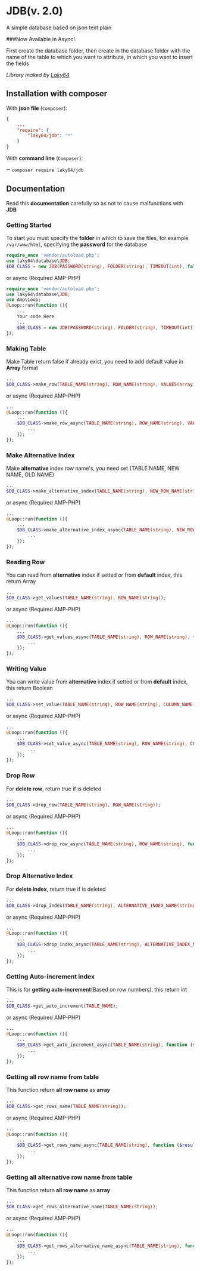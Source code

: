 # JDB(v. 2.0)
A simple database based on json text plain

###Now Available in Async!

First create the database folder, then create in the database folder with the name of the table to which you want to attribute, in which you want to insert the fields

_Library maked by [Laky64](https://t.me/Laky64)_

## Installation with composer
With **json file** (`Composer`):
``` json
{
    ...
    "require": {
        "laky64/jdb": "*"
    }
}
```
With **command line** (`Composer`):

➖ `composer require laky64/jdb`

## Documentation
Read this **documentation** carefully so as not to cause malfunctions with **JDB**

### Getting Started
To start you must specify the **folder** in which to save the files, for example `/var/www/html`, specifying the **password** for the database

``` php
require_once 'vendor/autoload.php';
use laky64\database\JDB;
$DB_CLASS = new JDB(PASSWORD(string), FOLDER(string), TIMEOUT(int), false);
```

or async (Required AMP-PHP)

``` php
require_once 'vendor/autoload.php';
use laky64\database\JDB;
use Amp\Loop;
@Loop::run(function (){
    ...
    Your code Here
    ...
    $DB_CLASS = new JDB(PASSWORD(string), FOLDER(string), TIMEOUT(int), true);
});
```


### Making Table
Make Table return false if already exist, you need to add default value in **Array** format
``` php
...
$DB_CLASS->make_row(TABLE_NAME(string), ROW_NAME(string), VALUES(array));
```

or async (Required AMP-PHP)

``` php
...
@Loop::run(function (){
    ...
    $DB_CLASS->make_row_async(TABLE_NAME(string), ROW_NAME(string), VALUES(array), function ($result){
        ...
    });
});
```

### Make Alternative Index
Make **alternative** index row name's, you need set {TABLE NAME, NEW NAME, OLD NAME}
``` php
...
$DB_CLASS->make_alternative_index(TABLE_NAME(string), NEW_ROW_NAME(string), ROW_NAME(string));
```

or async (Required AMP-PHP)

``` php
...
@Loop::run(function (){
    ...
    $DB_CLASS->make_alternative_index_async(TABLE_NAME(string), NEW_ROW_NAME(string), ROW_NAME(string), function ($result){
        ...
    });
});
```

### Reading Row
You can read from **alternative** index if setted or from **default** index, this return Array
``` php
...
$DB_CLASS->get_values(TABLE_NAME(string), ROW_NAME(string));
```

or async (Required AMP-PHP)

``` php
...
@Loop::run(function (){
    ...
    $DB_CLASS->get_values_async(TABLE_NAME(string), ROW_NAME(string), function ($result){
        ...
    });
});
```

### Writing Value
You can write value from **alternative** index if setted or from **default** index, this return Boolean
``` php
...
$DB_CLASS->set_value(TABLE_NAME(string), ROW_NAME(string), COLUMN_NAME(string), VALUE(string or array));
```

or async (Required AMP-PHP)

``` php
...
@Loop::run(function (){
    ...
    $DB_CLASS->set_value_async(TABLE_NAME(string), ROW_NAME(string), COLUMN_NAME(string), VALUE(string or array), function ($result){
        ...
    });
});
```

### Drop Row
For **delete row**, return true if is deleted
``` php
...
$DB_CLASS->drop_row(TABLE_NAME(string), ROW_NAME(string));
```

or async (Required AMP-PHP)

``` php
...
@Loop::run(function (){
    ...
    $DB_CLASS->drop_row_async(TABLE_NAME(string), ROW_NAME(string), function ($result){
        ...
    });
});
```

### Drop Alternative Index
For **delete index**, return true if is deleted
``` php
...
$DB_CLASS->drop_index(TABLE_NAME(string), ALTERNATIVE_INDEX_NAME(string));
```

or async (Required AMP-PHP)

``` php
...
@Loop::run(function (){
    ...
    $DB_CLASS->drop_index_async(TABLE_NAME(string), ALTERNATIVE_INDEX_NAME(string), function ($result){
        ...
    });
});
```

### Getting Auto-increment index
This is for **getting auto-increment**(Based on row numbers), this return int
``` php
...
$DB_CLASS->get_auto_increment(TABLE_NAME);
```

or async (Required AMP-PHP)

``` php
...
@Loop::run(function (){
    ...
    $DB_CLASS->get_auto_increment_async(TABLE_NAME(string), function ($result){
        ...
    });
});
```

### Getting all row name from table
This function return **all row name** as **array**
``` php
...
$DB_CLASS->get_rows_name(TABLE_NAME(string));
```

or async (Required AMP-PHP)

``` php
...
@Loop::run(function (){
    ...
    $DB_CLASS->get_rows_name_async(TABLE_NAME(string), function ($result){
        ...
    });
});
```

### Getting all alternative row name from table
This function return **all row name** as **array**
``` php
...
$DB_CLASS->get_rows_alternative_name(TABLE_NAME(string));
```

or async (Required AMP-PHP)

``` php
...
@Loop::run(function (){
    ...
    $DB_CLASS->get_rows_alternative_name_async(TABLE_NAME(string), function ($result){
        ...
    });
});
```